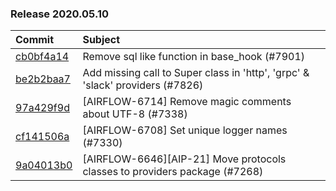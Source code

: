 

### Release 2020.05.10

| Commit                                                                                         | Subject                                                                       |
|:-----------------------------------------------------------------------------------------------|:------------------------------------------------------------------------------|
| [cb0bf4a14](https://github.com/apache/airflow/commit/cb0bf4a142656ee40b43a01660b6f6b08a9840fa) | Remove sql like function in base_hook (#7901)                                 |
| [be2b2baa7](https://github.com/apache/airflow/commit/be2b2baa7c5f53c2d73646e4623cdb6731551b70) | Add missing call to Super class in &#39;http&#39;, &#39;grpc&#39; &amp; &#39;slack&#39; providers (#7826) |
| [97a429f9d](https://github.com/apache/airflow/commit/97a429f9d0cf740c5698060ad55f11e93cb57b55) | [AIRFLOW-6714] Remove magic comments about UTF-8 (#7338)                      |
| [cf141506a](https://github.com/apache/airflow/commit/cf141506a25dbba279b85500d781f7e056540721) | [AIRFLOW-6708] Set unique logger names (#7330)                                |
| [9a04013b0](https://github.com/apache/airflow/commit/9a04013b0e40b0d744ff4ac9f008491806d60df2) | [AIRFLOW-6646][AIP-21] Move protocols classes to providers package (#7268)    |
